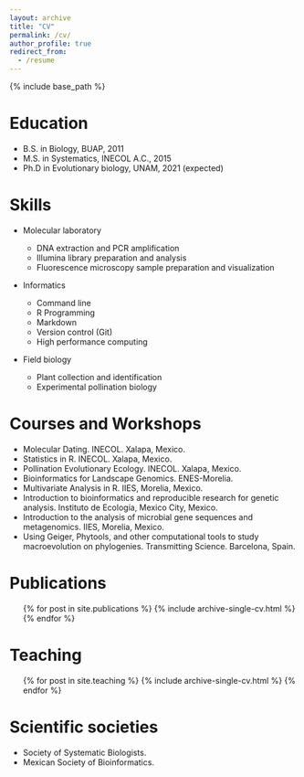 ```yaml
---
layout: archive
title: "CV"
permalink: /cv/
author_profile: true
redirect_from:
  - /resume
---
```


{% include base_path %}

Education
======
* B.S. in Biology, BUAP, 2011
* M.S. in Systematics, INECOL A.C., 2015
* Ph.D in Evolutionary biology, UNAM, 2021 (expected)
  
Skills
======
* Molecular laboratory
  * DNA extraction and PCR amplification
  * Illumina library preparation and analysis
  * Fluorescence microscopy sample preparation and visualization
  
* Informatics
  * Command line
  * R Programming 
  * Markdown
  * Version control (Git)
  * High performance computing
    
* Field biology
  * Plant collection and identification
  * Experimental pollination biology
  
Courses and Workshops
======
 * Molecular Dating. INECOL. Xalapa, Mexico. 
 * Statistics in R. INECOL. Xalapa, Mexico.
 * Pollination Evolutionary Ecology. INECOL. Xalapa, Mexico. 
 * Bioinformatics for Landscape Genomics. ENES-Morelia.
 * Multivariate Analysis in R. IIES, Morelia, Mexico.
 * Introduction to bioinformatics and reproducible research for genetic analysis. Instituto de Ecología, Mexico City, Mexico.
 * Introduction to the analysis of microbial gene sequences and metagenomics. IIES, Morelia, Mexico.
 * Using Geiger, Phytools, and other computational tools to study macroevolution on phylogenies. Transmitting Science. Barcelona, Spain.
  
Publications
======
  <ul>{% for post in site.publications %}
    {% include archive-single-cv.html %}
  {% endfor %}</ul>  

Teaching
======
  <ul>{% for post in site.teaching %}
    {% include archive-single-cv.html %}
  {% endfor %}</ul>  
  
Scientific societies
======
 * Society of Systematic Biologists.
 * Mexican Society of Bioinformatics.


